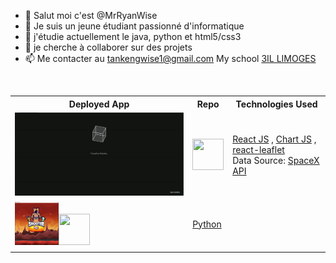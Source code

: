 - 👋 Salut moi c'est  @MrRyanWise
- 👀 Je suis un jeune étudiant passionné d'informatique 
- 🌱 j'étudie actuellement le java, python et  html5/css3
- 💞️ je cherche à collaborer sur des projets  
- 📫 Me contacter au  tankengwise1@gmail.com
My school <a href="https://www.3il-ingenieurs.fr">3IL LIMOGES</a>

<br/>
<table>
  <tr>
    <th><b><center>Deployed App</center></b></th>
    <th><b><center>Repo</center></b></th>  
    <th><b><center>Technologies Used</center></b></th>
  </tr>
  
  <tr>
    <td><img src="https://github.com/MrRyanWise/RyanSpace-X-Dashboard/raw/main/src/Assets/Space%20X.gif"/></td>
    <td><a href="https://github.com/MrRyanWise/RyanSpace-X-Dashboard"><img src="https://cdn.iconscout.com/icon/free/png-256/github-153-675523.png" height="50px" width="50px"/></a></td>
    <td>  
          <a href="https://reactjs.org">React JS</a> , 
          <a href="https://react-chartjs-2.js.org">Chart JS</a> , 
          <a href="https://react-leaflet.js.org">react-leaflet</a> 
      <br/>Data Source: <a href="https://github.com/r-spacex/SpaceX-API">SpaceX API</a>
    </td>
  </tr>
  
   <tr>
     <td><img src="https://github.com/MrRyanWise/RyanJeuxZombiePython/raw/main/Assets/Accueil.png" height="70px" width="70px/></td>
     <td><a href="https://github.com/MrRyanWise/RyanJeuxZombiePython/blob/main/README.md" height="50px" width="50px"/><img src="https://cdn.iconscout.com/icon/free/png-256/github-153-675523.png" height="50px" width="50px"/></a></td>
     <td><a href="https://www.python.org/doc/">Python</a> </td>
   </tr>
   <tr>
     <td></td>
     <td></td>
     <td></td>
   </tr>
</table>
